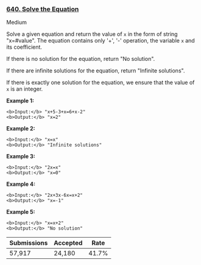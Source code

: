 ### [640. Solve the Equation](https://leetcode.com/problems/solve-the-equation/)

Medium

Solve a given equation and return the value of `` x `` in the form of string "x=\#value". The equation contains only '+', '-' operation, the variable `` x `` and its coefficient.

If there is no solution for the equation, return "No solution".

If there are infinite solutions for the equation, return "Infinite solutions".

If there is exactly one solution for the equation, we ensure that the value of `` x `` is an integer.

__Example 1:__  

```
<b>Input:</b> "x+5-3+x=6+x-2"
<b>Output:</b> "x=2"
```

__Example 2:__  

```
<b>Input:</b> "x=x"
<b>Output:</b> "Infinite solutions"
```

__Example 3:__  

```
<b>Input:</b> "2x=x"
<b>Output:</b> "x=0"
```

__Example 4:__  

```
<b>Input:</b> "2x+3x-6x=x+2"
<b>Output:</b> "x=-1"
```

__Example 5:__  

```
<b>Input:</b> "x=x+2"
<b>Output:</b> "No solution"
```

| Submissions    | Accepted     | Rate   |
| -------------- | ------------ | ------ |
| 57,917 | 24,180 | 41.7% |